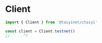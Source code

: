 # Client

```ts twoslash
import { Client } from '@taiyinet/ctaiyi'

const client = Client.testnet()
//      ^?
```
